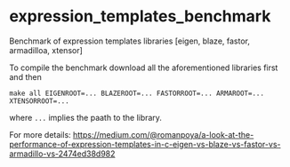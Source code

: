 # expression_templates_benchmark
Benchmark of expression templates libraries [eigen, blaze, fastor, armadilloa, xtensor]

To compile the benchmark download all the aforementioned libraries first and then

~~~
make all EIGENROOT=... BLAZEROOT=... FASTORROOT=... ARMAROOT=... XTENSORROOT=...
~~~

where `...` implies the paath to the library.

For more details:
https://medium.com/@romanpoya/a-look-at-the-performance-of-expression-templates-in-c-eigen-vs-blaze-vs-fastor-vs-armadillo-vs-2474ed38d982
